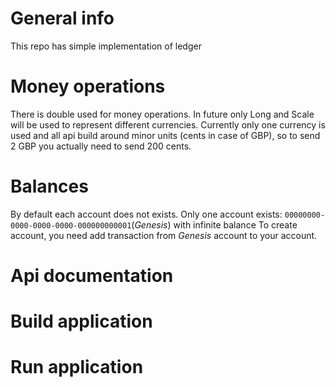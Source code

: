 # General info

This repo has simple implementation of ledger

# Money operations
There is double used for money operations. In future only Long and Scale will be used to represent different
currencies.
Currently only one currency is used and all api build around minor units (cents in case of GBP), so to send 
2 GBP you actually need to send 200 cents.

# Balances
By default each account does not exists.
Only one account exists: `00000000-0000-0000-0000-000000000001`(*Genesis*) with infinite balance
To create account, you need add transaction from *Genesis* account to your account.

# Api documentation

# Build application

# Run application


